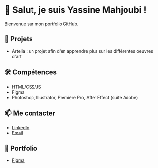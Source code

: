 # 👋 Salut, je suis Yassine Mahjoubi !
Bienvenue sur mon portfolio GitHub.

## 🚀 Projets
- Artelia : un projet afin d'en apprendre plus sur les différentes oeuvres d'art

## 🛠️ Compétences
- HTML/CSS/JS
- Figma
- Photoshop, Illustrator, Première Pro, After Effect (suite Adobe)

## 📫 Me contacter
- [LinkedIn](https://linkedin.com/in/mahjoubi-yassine)
- [Email](yass.mahjoubi@hotmail.com)

## 🎨 Portfolio 
- [Figma](https://www.figma.com/design/BxhnpEEikLvdfM0WbApN35/Untitled?node-id=0-1&t=QUGunecu1MA7zOFG-1)
